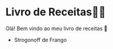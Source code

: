# Livro de Receitas:woman_cook: #

Olá! Bem vindo ao meu livro de receitas :wave:

- Strogonoff de Frango

